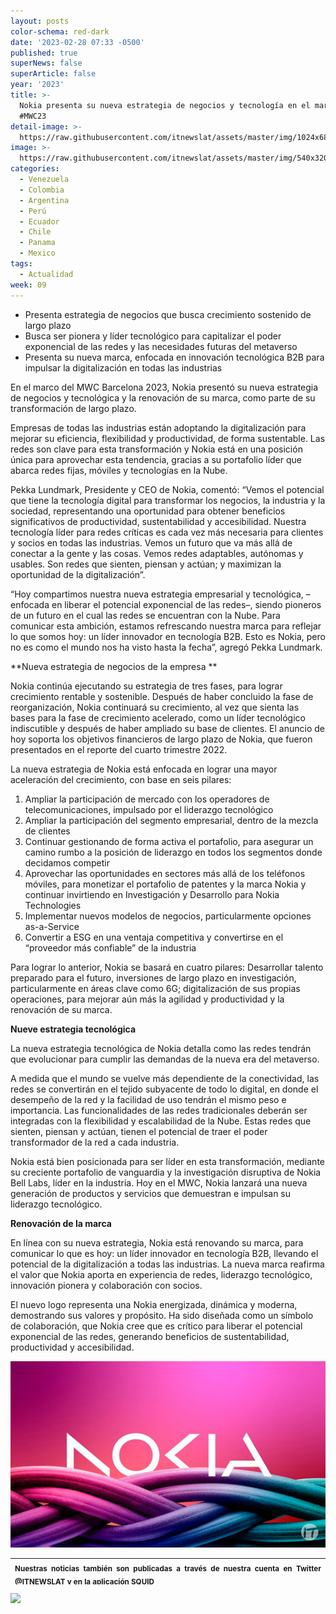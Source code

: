 ```yaml
---
layout: posts
color-schema: red-dark
date: '2023-02-28 07:33 -0500'
published: true
superNews: false
superArticle: false
year: '2023'
title: >-
  Nokia presenta su nueva estrategia de negocios y tecnología en el marco del
  #MWC23
detail-image: >-
  https://raw.githubusercontent.com/itnewslat/assets/master/img/1024x680/nokia-2023-g.jpg
image: >-
  https://raw.githubusercontent.com/itnewslat/assets/master/img/540x320/nokia-2023-p.jpg
categories:
  - Venezuela
  - Colombia
  - Argentina
  - Perú
  - Ecuador
  - Chile
  - Panama
  - Mexico
tags:
  - Actualidad
week: 09
---
```

- Presenta estrategia de negocios que busca crecimiento sostenido de largo plazo
- Busca ser pionera y líder tecnológico para capitalizar el poder exponencial de las redes y las necesidades futuras del metaverso
- Presenta su nueva marca, enfocada en innovación tecnológica B2B para impulsar la digitalización en todas las industrias

En el marco del MWC Barcelona 2023, Nokia presentó su nueva estrategia de negocios y tecnológica y la renovación de su marca, como parte de su transformación de largo plazo.

Empresas de todas las industrias están adoptando la digitalización para mejorar su eficiencia, flexibilidad y productividad, de forma sustentable. Las redes son clave para esta transformación y Nokia está en una posición única para aprovechar esta tendencia, gracias a su portafolio líder que abarca redes fijas, móviles y tecnologías en la Nube.

Pekka Lundmark, Presidente y CEO de Nokia, comentó: “Vemos el potencial que tiene la tecnología digital para transformar los negocios, la industria y la sociedad, representando una oportunidad para obtener beneficios significativos de productividad, sustentabilidad y accesibilidad. Nuestra tecnología líder para redes críticas es cada vez más necesaria para clientes y socios en todas las industrias. Vemos un futuro que va más allá de conectar a la gente y las cosas. Vemos redes adaptables, autónomas y usables. Son redes que sienten, piensan y actúan; y maximizan la oportunidad de la digitalización”.

“Hoy compartimos nuestra nueva estrategia empresarial y tecnológica, –enfocada en liberar el potencial exponencial de las redes–, siendo pioneros de un futuro en el cual las redes se encuentran con la Nube. Para comunicar esta ambición, estamos refrescando nuestra marca para reflejar lo que somos hoy: un líder innovador en tecnología B2B. Esto es Nokia, pero no es como el mundo nos ha visto hasta la fecha”, agregó Pekka Lundmark.

**Nueva estrategia de negocios de la empresa **

Nokia continúa ejecutando su estrategia de tres fases, para lograr crecimiento rentable y sostenible. Después de haber concluido la fase de reorganización, Nokia continuará su crecimiento, al vez que sienta las bases para la fase de crecimiento acelerado, como un líder tecnológico indiscutible y después de haber ampliado su base de clientes. El anuncio de hoy soporta los objetivos financieros de largo plazo de Nokia, que fueron presentados en el reporte del cuarto trimestre 2022.

La nueva estrategia de Nokia está enfocada en lograr una mayor aceleración del crecimiento, con base en seis pilares:

1.	Ampliar la participación de mercado con los operadores de telecomunicaciones, impulsado por el liderazgo tecnológico
2.	Ampliar la participación del segmento empresarial, dentro de la mezcla de clientes
3.	Continuar gestionando de forma activa el portafolio, para asegurar un camino rumbo a la posición de liderazgo en todos los segmentos donde decidamos competir 
4.	Aprovechar las oportunidades en sectores más allá de los teléfonos móviles, para monetizar el portafolio de patentes y la marca Nokia y continuar invirtiendo en Investigación y Desarrollo para Nokia Technologies
5.	Implementar nuevos modelos de negocios, particularmente opciones as-a-Service
6.	Convertir a ESG en una ventaja competitiva y convertirse en el “proveedor más confiable” de la industria

Para lograr lo anterior, Nokia se basará en cuatro pilares: Desarrollar talento preparado para el futuro, inversiones de largo plazo en investigación, particularmente en áreas clave como 6G; digitalización de sus propias operaciones, para mejorar aún más la agilidad y productividad y la renovación de su marca.

**Nueve estrategia tecnológica**

La nueva estrategia tecnológica de Nokia detalla como las redes tendrán que evolucionar para cumplir las demandas de la nueva era del metaverso.

A medida que el mundo se vuelve más dependiente de la conectividad, las redes se convertirán en el tejido subyacente de todo lo digital, en donde el desempeño de la red y la facilidad de uso tendrán el mismo peso e importancia. Las funcionalidades de las redes tradicionales deberán ser integradas con la flexibilidad y escalabilidad de la Nube. Estas redes que sienten, piensan y actúan, tienen el potencial de traer el poder transformador de la red a cada industria.


Nokia está bien posicionada para ser líder en esta transformación, mediante su creciente portafolio de vanguardia y la investigación disruptiva de Nokia Bell Labs, líder en la industria. Hoy en el MWC, Nokia lanzará una nueva generación de productos y servicios que demuestran e impulsan su liderazgo tecnológico.

**Renovación de la marca**

En línea con su nueva estrategia, Nokia está renovando su marca, para comunicar lo que es hoy: un líder innovador en tecnología B2B, llevando el potencial de la digitalización a todas las industrias. La nueva marca reafirma el valor que Nokia aporta en experiencia de redes, liderazgo tecnológico, innovación pionera y colaboración con socios.

El nuevo logo representa una Nokia energizada, dinámica y moderna, demostrando sus valores y propósito. Ha sido diseñada como un símbolo de colaboración, que Nokia cree que es crítico para liberar el potencial exponencial de las redes, generando beneficios de sustentabilidad, productividad y accesibilidad.

![](https://raw.githubusercontent.com/itnewslat/assets/master/img/540x320/nokia-2023-p.jpg)

<table style="height: 42px;" width="569">
<tbody>
<tr>
<td style="text-align: justify;"><sub><strong>Nuestras noticias también son publicadas a través de nuestra cuenta en Twitter <a href="https://twitter.com/itnewslat?lang=es">@ITNEWSLAT</a> y en la aplicación <a href="https://squidapp.co/en/">SQUID</a></strong></sub></td>
</tr>
</tbody>
</table>

<img src="https://tracker.metricool.com/c3po.jpg?hash=56f88a41e39ab42c063cc51676587a04"/>